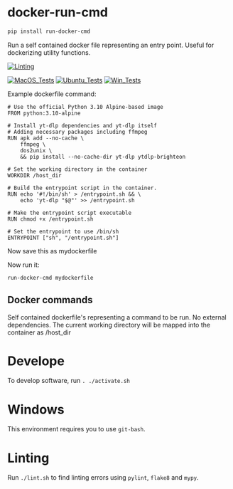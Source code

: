 # docker-run-cmd

```bash
pip install run-docker-cmd
```

Run a self contained docker file representing an entry point. Useful for dockerizing
utility functions.

[![Linting](../../actions/workflows/lint.yml/badge.svg)](../../actions/workflows/lint.yml)

[![MacOS_Tests](../../actions/workflows/push_macos.yml/badge.svg)](../../actions/workflows/push_macos.yml)
[![Ubuntu_Tests](../../actions/workflows/push_ubuntu.yml/badge.svg)](../../actions/workflows/push_ubuntu.yml)
[![Win_Tests](../../actions/workflows/push_win.yml/badge.svg)](../../actions/workflows/push_win.yml)


Example dockerfile command:
```
# Use the official Python 3.10 Alpine-based image
FROM python:3.10-alpine

# Install yt-dlp dependencies and yt-dlp itself
# Adding necessary packages including ffmpeg
RUN apk add --no-cache \
    ffmpeg \
    dos2unix \
    && pip install --no-cache-dir yt-dlp ytdlp-brighteon

# Set the working directory in the container
WORKDIR /host_dir

# Build the entrypoint script in the container.
RUN echo '#!/bin/sh' > /entrypoint.sh && \
    echo 'yt-dlp "$@"' >> /entrypoint.sh

# Make the entrypoint script executable
RUN chmod +x /entrypoint.sh

# Set the entrypoint to use /bin/sh
ENTRYPOINT ["sh", "/entrypoint.sh"]
```

Now save this as mydockerfile

Now run it:

```bash
run-docker-cmd mydockerfile
```

## Docker commands

Self contained dockerfile's representing a command to be run. No external dependencies. The current working directory will be mapped into the container as /host_dir

# Develope

To develop software, run `. ./activate.sh`

# Windows

This environment requires you to use `git-bash`.

# Linting

Run `./lint.sh` to find linting errors using `pylint`, `flake8` and `mypy`.
